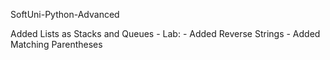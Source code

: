 SoftUni-Python-Advanced

Added Lists as Stacks and Queues - Lab:
    - Added Reverse Strings
    - Added Matching Parentheses
